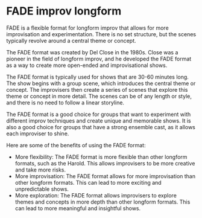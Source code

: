 # FADE improv longform

FADE is a flexible format for longform improv that allows for more improvisation and experimentation. There is no set structure, but the scenes typically revolve around a central theme or concept.

The FADE format was created by Del Close in the 1980s. Close was a pioneer in the field of longform improv, and he developed the FADE format as a way to create more open-ended and improvisational shows.

The FADE format is typically used for shows that are 30-60 minutes long. The show begins with a group scene, which introduces the central theme or concept. The improvisers then create a series of scenes that explore this theme or concept in more detail. The scenes can be of any length or style, and there is no need to follow a linear storyline.

The FADE format is a good choice for groups that want to experiment with different improv techniques and create unique and memorable shows. It is also a good choice for groups that have a strong ensemble cast, as it allows each improviser to shine.

Here are some of the benefits of using the FADE format:

-   More flexibility: The FADE format is more flexible than other longform formats, such as the Harold. This allows improvisers to be more creative and take more risks.
-   More improvisation: The FADE format allows for more improvisation than other longform formats. This can lead to more exciting and unpredictable shows.
-   More exploration: The FADE format allows improvisers to explore themes and concepts in more depth than other longform formats. This can lead to more meaningful and insightful shows.

